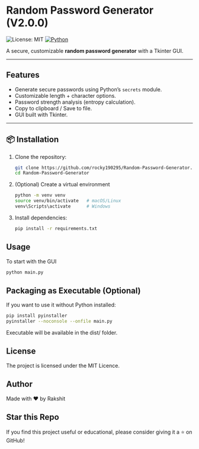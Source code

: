 # Random Password Generator (V2.0.0)

![License: MIT](https://img.shields.io/badge/License-MIT-yellow.svg)
[![Python](https://img.shields.io/badge/Python-3.x-blue.svg)](https://www.python.org/)

A secure, customizable **random password generator** with a Tkinter GUI.

---

##  Features

- Generate secure passwords using Python’s `secrets` module.
- Customizable length + character options.
- Password strength analysis (entropy calculation).
- Copy to clipboard / Save to file.
- GUI built with Tkinter.

---

## 📦 Installation

1. Clone the repository:
   ```bash
   git clone https://github.com/rocky190295/Random-Password-Generator.git
   cd Random-Password-Generator

   ```
2. (Optional) Create a virtual environment
   ```bash
   python -m venv venv
   source venv/bin/activate   # macOS/Linux
   venv\Scripts\activate      # Windows
   ```
3. Install dependencies:
   ```bash
   pip install -r requirements.txt
   ```

## Usage
To start with the GUI
   ```bash
   python main.py
   ```

## Packaging as Executable (Optional)
If you want to use it without Python installed:
   ```bash
   pip install pyinstaller
   pyinstaller --noconsole --onfile main.py
   ```
Executable will be available in the dist/ folder.


## License
The project is licensed under the MIT Licence.

## Author
Made with ❤️ by Rakshit

## Star this Repo
If you find this project useful or educational, please consider giving it a ⭐️ on GitHub!
  